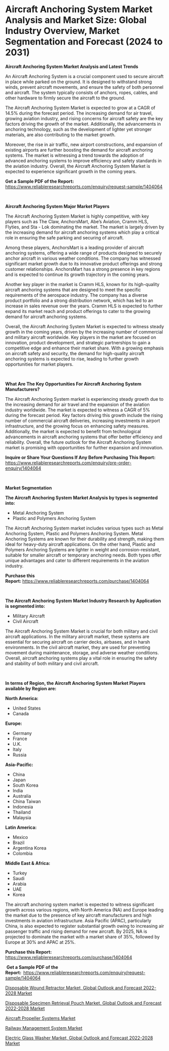 <p><h1>Aircraft Anchoring System Market Analysis and Market Size: Global Industry Overview, Market Segmentation and Forecast (2024 to 2031)</h1></p><p><strong>Aircraft Anchoring System Market Analysis and Latest Trends</strong></p>
<p><p>An Aircraft Anchoring System is a crucial component used to secure aircraft in place while parked on the ground. It is designed to withstand strong winds, prevent aircraft movements, and ensure the safety of both personnel and aircraft. The system typically consists of anchors, ropes, cables, and other hardware to firmly secure the aircraft to the ground.</p><p>The Aircraft Anchoring System Market is expected to grow at a CAGR of 14.5% during the forecast period. The increasing demand for air travel, growing aviation industry, and rising concerns for aircraft safety are the key factors driving the growth of the market. Additionally, the advancements in anchoring technology, such as the development of lighter yet stronger materials, are also contributing to the market growth.</p><p>Moreover, the rise in air traffic, new airport constructions, and expansion of existing airports are further boosting the demand for aircraft anchoring systems. The market is witnessing a trend towards the adoption of advanced anchoring systems to improve efficiency and safety standards in the aviation industry. Overall, the Aircraft Anchoring System Market is expected to experience significant growth in the coming years.</p></p>
<p><strong>Get a Sample PDF of the Report:&nbsp;</strong> <a href="https://www.reliableresearchreports.com/enquiry/request-sample/1404064">https://www.reliableresearchreports.com/enquiry/request-sample/1404064</a></p>
<p>&nbsp;</p>
<p><strong>Aircraft Anchoring System Major Market Players</strong></p>
<p><p>The Aircraft Anchoring System Market is highly competitive, with key players such as The Claw, AnchorsMart, Abe’s Aviation, Cramm HLS, Flyties, and Sta - Lok dominating the market. The market is largely driven by the increasing demand for aircraft anchoring systems which play a critical role in ensuring the safe parking and securing of aircraft.</p><p>Among these players, AnchorsMart is a leading provider of aircraft anchoring systems, offering a wide range of products designed to securely anchor aircraft in various weather conditions. The company has witnessed significant market growth due to its innovative product offerings and strong customer relationships. AnchorsMart has a strong presence in key regions and is expected to continue its growth trajectory in the coming years.</p><p>Another key player in the market is Cramm HLS, known for its high-quality aircraft anchoring systems that are designed to meet the specific requirements of the aerospace industry. The company has a diverse product portfolio and a strong distribution network, which has led to an increase in sales revenue over the years. Cramm HLS is expected to further expand its market reach and product offerings to cater to the growing demand for aircraft anchoring systems.</p><p>Overall, the Aircraft Anchoring System Market is expected to witness steady growth in the coming years, driven by the increasing number of commercial and military aircraft worldwide. Key players in the market are focused on innovation, product development, and strategic partnerships to gain a competitive edge and enhance their market share. With a growing emphasis on aircraft safety and security, the demand for high-quality aircraft anchoring systems is expected to rise, leading to further growth opportunities for market players.</p></p>
<p>&nbsp;</p>
<p><strong>What Are The Key Opportunities For Aircraft Anchoring System Manufacturers?</strong></p>
<p><p>The Aircraft Anchoring System market is experiencing steady growth due to the increasing demand for air travel and the expansion of the aviation industry worldwide. The market is expected to witness a CAGR of 5% during the forecast period. Key factors driving this growth include the rising number of commercial aircraft deliveries, increasing investments in airport infrastructure, and the growing focus on enhancing safety measures. Additionally, the market is expected to benefit from technological advancements in aircraft anchoring systems that offer better efficiency and reliability. Overall, the future outlook for the Aircraft Anchoring System market is promising with opportunities for further expansion and innovation.</p></p>
<p><strong>Inquire or Share Your Questions If Any Before Purchasing This Report:</strong> <a href="https://www.reliableresearchreports.com/enquiry/pre-order-enquiry/1404064">https://www.reliableresearchreports.com/enquiry/pre-order-enquiry/1404064</a></p>
<p>&nbsp;</p>
<p><strong>Market Segmentation</strong></p>
<p><strong>The Aircraft Anchoring System Market Analysis by types is segmented into:</strong></p>
<p><ul><li>Metal Anchoring System</li><li>Plastic and Polymers Anchoring System</li></ul></p>
<p><p>The Aircraft Anchoring System market includes various types such as Metal Anchoring System, Plastic and Polymers Anchoring System. Metal Anchoring Systems are known for their durability and strength, making them ideal for heavy-duty aircraft applications. On the other hand, Plastic and Polymers Anchoring Systems are lighter in weight and corrosion-resistant, suitable for smaller aircraft or temporary anchoring needs. Both types offer unique advantages and cater to different requirements in the aviation industry.</p></p>
<p><strong>Purchase this Report:&nbsp;</strong><a href="https://www.reliableresearchreports.com/purchase/1404064">https://www.reliableresearchreports.com/purchase/1404064</a></p>
<p>&nbsp;</p>
<p><strong>The Aircraft Anchoring System Market Industry Research by Application is segmented into:</strong></p>
<p><ul><li>Military Aircraft</li><li>Civil Aircraft</li></ul></p>
<p><p>The Aircraft Anchoring System Market is crucial for both military and civil aircraft applications. In the military aircraft market, these systems are essential for securing aircraft on carrier decks, airbases, and in harsh environments. In the civil aircraft market, they are used for preventing movement during maintenance, storage, and adverse weather conditions. Overall, aircraft anchoring systems play a vital role in ensuring the safety and stability of both military and civil aircraft.</p></p>
<p>&nbsp;</p>
<p><strong>In terms of Region, the Aircraft Anchoring System Market Players available by Region are:</strong></p>
<p>
    <p> <strong> North America: </strong>
        <ul>
            <li>United States</li>
            <li>Canada</li>
        </ul>
        </p> 
    <p> <strong> Europe: </strong>
        <ul>
            <li>Germany</li>
            <li>France</li>
            <li>U.K.</li>
            <li>Italy</li>
            <li>Russia</li>
        </ul>
        </p> 
    <p> <strong> Asia-Pacific: </strong>
        <ul>
            <li>China</li>
            <li>Japan</li>
            <li>South Korea</li>
            <li>India</li>
            <li>Australia</li>
            <li>China Taiwan</li>
            <li>Indonesia</li>
            <li>Thailand</li>
            <li>Malaysia</li>
        </ul>
        </p> 
    <p> <strong> Latin America: </strong>
        <ul>
            <li>Mexico</li>
            <li>Brazil</li>
            <li>Argentina Korea</li>
            <li>Colombia</li>
        </ul>
        </p> 
    <p> <strong> Middle East & Africa: </strong>
        <ul>
            <li>Turkey</li>
            <li>Saudi</li>
            <li>Arabia</li>
            <li>UAE</li>
            <li>Korea</li>
        </ul>
    </p>
    </p>
<p><p>The aircraft anchoring system market is expected to witness significant growth across various regions, with North America (NA) and Europe leading the market due to the presence of key aircraft manufacturers and high investments in aviation infrastructure. Asia Pacific (APAC), particularly China, is also expected to register substantial growth owing to increasing air passenger traffic and rising demand for new aircraft. By 2025, NA is projected to dominate the market with a market share of 35%, followed by Europe at 30% and APAC at 25%.</p></p>
<p><strong>Purchase this Report: </strong><a href="https://www.reliableresearchreports.com/purchase/1404064">https://www.reliableresearchreports.com/purchase/1404064</a></p>
<p>&nbsp;<strong>Get a Sample PDF of the Report:&nbsp;&nbsp;</strong><a href="https://www.reliableresearchreports.com/enquiry/request-sample/1404064">https://www.reliableresearchreports.com/enquiry/request-sample/1404064</a></p>
<p><strong></strong></p>
<p><p><a href="https://unruly-ladybug-44b.notion.site/Disposable-Wound-Retractor-Market-Global-Outlook-and-Forecast-2022-2028-Market-Analysis-Examines-it-a56202700e8941b99b9ccfe6e928112e">Disposable Wound Retractor Market, Global Outlook and Forecast 2022-2028 Market</a></p><p><a href="https://gentle-editor-9db.notion.site/Disposable-Specimen-Retrieval-Pouch-Market-Global-Outlook-and-Forecast-2022-2028-Market-Size-Marke-5ae17852ebd04b6ebee0b078c1390032">Disposable Specimen Retrieval Pouch Market, Global Outlook and Forecast 2022-2028 Market</a></p><p><a href="https://view.publitas.com/reportprime-1/decoding-the-aircraft-propeller-systems-market-a-deep-dive-into-the-latest-market-trends-market-segmentation-and-competitive-analysis/">Aircraft Propeller Systems Market</a></p><p><a href="https://view.publitas.com/reportprime-1/railway-management-system-market-share-market-new-trends-analysis-report-by-type-by-application-by-end-use-by-region-and-segment-forecasts-2024-2031/">Railway Management System Market</a></p><p><a href="https://poised-avenue-46d.notion.site/Electric-Glass-Washer-Market-Global-Outlook-and-Forecast-2022-2028-Market-Size-Furnishes-Valuable-I-5385ea953242412aace6f1d603c2e472">Electric Glass Washer Market, Global Outlook and Forecast 2022-2028 Market</a></p></p>